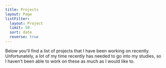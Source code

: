 ```yaml
---
title: Projects
layout: Page
listFilter:
  layout: Project
  limit: 50
  sort: date
  reverse: true
---
```


Below you'll find a list of projects that I have been working on recently. Unfortunately, a lot of my time recently has needed to go into my studies, so I haven't been able to work on these as much as I would like to.

<!-- HEADER-LIST {"filters":{"layout":"Project"}} -->

